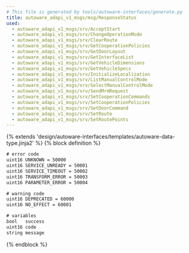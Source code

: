 ```yaml
---
# This file is generated by tools/autoware-interfaces/generate.py
title: autoware_adapi_v1_msgs/msg/ResponseStatus
used:
  - autoware_adapi_v1_msgs/srv/AcceptStart
  - autoware_adapi_v1_msgs/srv/ChangeOperationMode
  - autoware_adapi_v1_msgs/srv/ClearRoute
  - autoware_adapi_v1_msgs/srv/GetCooperationPolicies
  - autoware_adapi_v1_msgs/srv/GetDoorLayout
  - autoware_adapi_v1_msgs/srv/GetInterfaceList
  - autoware_adapi_v1_msgs/srv/GetVehicleDimensions
  - autoware_adapi_v1_msgs/srv/GetVehicleSpecs
  - autoware_adapi_v1_msgs/srv/InitializeLocalization
  - autoware_adapi_v1_msgs/srv/ListManualControlMode
  - autoware_adapi_v1_msgs/srv/SelectManualControlMode
  - autoware_adapi_v1_msgs/srv/SendMrmRequest
  - autoware_adapi_v1_msgs/srv/SetCooperationCommands
  - autoware_adapi_v1_msgs/srv/SetCooperationPolicies
  - autoware_adapi_v1_msgs/srv/SetDoorCommand
  - autoware_adapi_v1_msgs/srv/SetRoute
  - autoware_adapi_v1_msgs/srv/SetRoutePoints
---
```


{% extends 'design/autoware-interfaces/templates/autoware-data-type.jinja2' %}
{% block definition %}

```txt
# error code
uint16 UNKNOWN = 50000
uint16 SERVICE_UNREADY = 50001
uint16 SERVICE_TIMEOUT = 50002
uint16 TRANSFORM_ERROR = 50003
uint16 PARAMETER_ERROR = 50004

# warning code
uint16 DEPRECATED = 60000
uint16 NO_EFFECT = 60001

# variables
bool   success
uint16 code
string message
```

{% endblock %}

